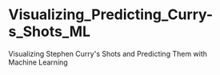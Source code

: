 # Visualizing_Predicting_Curry-s_Shots_ML
Visualizing Stephen Curry's Shots and Predicting Them with Machine Learning
